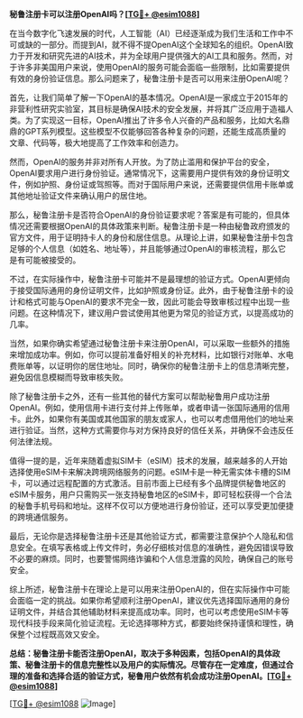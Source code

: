 **秘鲁注册卡可以注册OpenAI吗？[[TG💪+ @esim1088](https://t.me/s/esim1088)]**

在当今数字化飞速发展的时代，人工智能（AI）已经逐渐成为我们生活和工作中不可或缺的一部分。而提到AI，就不得不提OpenAI这个全球知名的组织。OpenAI致力于开发和研究先进的AI技术，并为全球用户提供强大的AI工具和服务。然而，对于许多非美国用户来说，使用OpenAI的服务可能会面临一些限制，比如需要提供有效的身份验证信息。那么问题来了，秘鲁注册卡是否可以用来注册OpenAI呢？

首先，让我们简单了解一下OpenAI的基本情况。OpenAI是一家成立于2015年的非营利性研究实验室，其目标是确保AI技术的安全发展，并将其广泛应用于造福人类。为了实现这一目标，OpenAI推出了许多令人兴奋的产品和服务，比如大名鼎鼎的GPT系列模型。这些模型不仅能够回答各种复杂的问题，还能生成高质量的文章、代码等，极大地提高了工作效率和创造力。

然而，OpenAI的服务并非对所有人开放。为了防止滥用和保护平台的安全，OpenAI要求用户进行身份验证。通常情况下，这需要用户提供有效的身份证明文件，例如护照、身份证或驾照等。而对于国际用户来说，还需要提供信用卡账单或其他地址验证文件来确认用户的居住地。

那么，秘鲁注册卡是否符合OpenAI的身份验证要求呢？答案是有可能的，但具体情况还需要根据OpenAI的具体政策来判断。秘鲁注册卡是一种由秘鲁政府颁发的官方文件，用于证明持卡人的身份和居住信息。从理论上讲，如果秘鲁注册卡包含足够的个人信息（如姓名、地址等），并且能够通过OpenAI的审核流程，那么它是有可能被接受的。

不过，在实际操作中，秘鲁注册卡可能并不是最理想的验证方式。OpenAI更倾向于接受国际通用的身份证明文件，比如护照或身份证。此外，由于秘鲁注册卡的设计和格式可能与OpenAI的要求不完全一致，因此可能会导致审核过程中出现一些问题。在这种情况下，建议用户尝试使用其他更为常见的验证方式，以提高成功的几率。

当然，如果你确实希望通过秘鲁注册卡来注册OpenAI，可以采取一些额外的措施来增加成功率。例如，你可以提前准备好相关的补充材料，比如银行对账单、水电费账单等，以证明你的居住地址。同时，确保你的秘鲁注册卡上的信息清晰完整，避免因信息模糊而导致审核失败。

除了秘鲁注册卡之外，还有一些其他的替代方案可以帮助秘鲁用户成功注册OpenAI。例如，使用信用卡进行支付并上传账单，或者申请一张国际通用的信用卡。此外，如果你有美国或其他国家的朋友或家人，也可以考虑借用他们的地址来进行验证。当然，这种方式需要你与对方保持良好的信任关系，并确保不会违反任何法律法规。

值得一提的是，近年来随着虚拟SIM卡（eSIM）技术的发展，越来越多的人开始选择使用eSIM卡来解决跨境网络服务的问题。eSIM卡是一种无需实体卡槽的SIM卡，可以通过远程配置的方式激活。目前市面上已经有多个品牌提供秘鲁地区的eSIM卡服务，用户只需购买一张支持秘鲁地区的eSIM卡，即可轻松获得一个合法的秘鲁手机号码和地址。这样不仅可以方便地进行身份验证，还可以享受更加便捷的跨境通信服务。

最后，无论你是选择秘鲁注册卡还是其他验证方式，都需要注意保护个人隐私和信息安全。在填写表格或上传文件时，务必仔细核对信息的准确性，避免因错误导致不必要的麻烦。同时，也要警惕网络诈骗和个人信息泄露的风险，确保自己的账号安全。

综上所述，秘鲁注册卡在理论上是可以用来注册OpenAI的，但在实际操作中可能会面临一定的挑战。如果你希望顺利注册OpenAI，建议优先选择国际通用的身份证明文件，并结合其他辅助材料来提高成功率。同时，也可以考虑使用eSIM卡等现代科技手段来简化验证流程。无论选择哪种方式，都要始终保持谨慎和理性，确保整个过程既高效又安全。

**总结：秘鲁注册卡能否注册OpenAI，取决于多种因素，包括OpenAI的具体政策、秘鲁注册卡的信息完整性以及用户的实际情况。尽管存在一定难度，但通过合理的准备和选择合适的验证方式，秘鲁用户依然有机会成功注册OpenAI。[[TG💪+ @esim1088](https://t.me/s/esim1088)]**

[[TG💪+ @esim1088](https://t.me/s/esim1088) ![Image](https://i.postimg.cc/4NQfJmqS/Snipaste-2025-05-13-00-14-12.png)]